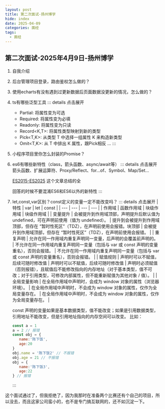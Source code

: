 ```yaml
---
layout: post
title: 第二次面试-扬州博学
hide: index
date: 2025-04-09
categories: 面经
tags:
  - 面经
---
```


## 第二次面试-2025年4月9日-扬州博学

1. 自我介绍
2. 后台管理项目登录，路由鉴权怎么做的？
3. 使用echarts有没有遇到过更新数据后页面数据没更新的情况，怎么做的？
4. ts有哪些泛型工具
    ::: details 点击展开
     - Partial: 将属性变为可选
    - Required: 将属性变为必填
    - Readonly: 将属性变为只读
    - Record<K,T>: 将属性类型映射到新的类型
    - Pick<T,K>: 从类型 T 中选择一组属性 K 来构造新类型
    - Omit<T,K>: 从 T 中排出 K 属性，跟Pick相反
    ...
    :::

5. 小程序项目里你怎么封装的Promise？
6. es6有哪些新特性（class，箭头函数、async/await等）
    ::: details 点击展开
    箭头函数、扩展运算符、Proxy/Reflect、for...of、Symbol、Map/Set...

   [ES2015-ES2025](https://juejin.cn/post/7509424983740760079?searchId=20250822132516D10AAD9E62A7101E4EF2) 这个文章总结的全

    回答的时候不要混淆ES6和ES6以外的新特性
    :::

7. let,const,var区别？const定义的变量一定不能改变吗？
    ::: details 点击展开
    | 特性 | var | let | const |
   | --- | --- | --- | --- |
   | 作用域 | 函数作用域 | 块级作用域 | 块级作用域 |
   | 变量提升 | 会被提升到作用域顶部，声明提升后默认值为 undefined，可在声明前使用（值为 undefined）。 | 提升到会被提升到作用域顶部，但存在 “暂时性死区”（TDZ），在声明前使用会报错。块顶部 | 会被提升到作用域顶部，但存在 “暂时性死区”（TDZ），在声明前使用会报错。 |
   | 重复声明 | 允许在同一作用域内重复声明同一变量，后声明的会覆盖前声明的。 | 不允许在同一作用域内重复声明同一变量（包括与 var 或 const 声明的变量重名），否则会报错。 | 不允许在同一作用域内重复声明同一变量（包括与 var 或 const 声明的变量重名），否则会报错。 |
   | 赋值规则 | 声明时可以不赋值，后续可随时修改值 | 声明时可以不赋值，后续可随时修改值 | 声明时必须赋值（否则报错），且赋值后不能修改指向的内存地址（对于基本类型，值不可改；对于引用类型，可修改内部属性，但不能重新赋值为其他对象 / 值）。 |
   | 全局变量影响 | 在全局作用域中声明时，会成为 window 对象的属性（浏览器环境）。 | 在全局作用域中声明时，不会成为 window 对象的属性，仅作为全局变量存在。 | 在全局作用域中声明时，不会成为 window 对象的属性，仅作为全局变量存在。 |

   const 声明的变量如果是基本数据类型，值不能改变；如果是引用数据类型，引用地址不能改变，但是引用地址指向的内存空间可以改变。
   比如：

   ```js
   const a = 1
   a = 2 // 报错
   const obj = {
      name:'陈下饭',
      age:20
   }
   obj.name = '陈下饭2' // 不报错
   obj.age = 21 // 不报错
   obj = {
      name:'陈下饭3',
      age:22
   } // 报错
   ```
    :::

这个面试通过了，但我拒绝了，因为我那时在准备两个比赛还有个自己的项目，所以没去，而且这家公司蛮小的，也不是专门搞互联网的，还不如沉淀一下。
